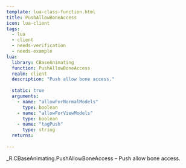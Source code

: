 ```yaml
---
template: lua-class-function.html
title: PushAllowBoneAccess
icon: lua-client
tags:
  - lua
  - client
  - needs-verification
  - needs-example
lua:
  library: CBaseAnimating
  function: PushAllowBoneAccess
  realm: client
  description: "Push allow bone access."
  
  static: true
  arguments:
    - name: "allowForNormalModels"
      type: boolean
    - name: "allowForViewModels"
      type: boolean
    - name: "tagPush"
      type: string
  returns:
    
---
```


<div class="lua__search__keywords">
_R.CBaseAnimating.PushAllowBoneAccess &#x2013; Push allow bone access.
</div>

